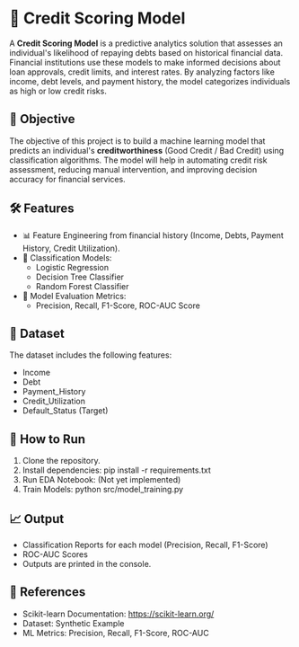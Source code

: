 # 🏦 Credit Scoring Model

A **Credit Scoring Model** is a predictive analytics solution that assesses an individual's likelihood of repaying debts based on historical financial data. Financial institutions use these models to make informed decisions about loan approvals, credit limits, and interest rates. By analyzing factors like income, debt levels, and payment history, the model categorizes individuals as high or low credit risks.

## 🎯 Objective
The objective of this project is to build a machine learning model that predicts an individual's **creditworthiness** (Good Credit / Bad Credit) using classification algorithms. The model will help in automating credit risk assessment, reducing manual intervention, and improving decision accuracy for financial services.

## 🛠️ Features
- 📊 Feature Engineering from financial history (Income, Debts, Payment History, Credit Utilization).
- 🤖 Classification Models:
  - Logistic Regression
  - Decision Tree Classifier
  - Random Forest Classifier
- 🧪 Model Evaluation Metrics:
  - Precision, Recall, F1-Score, ROC-AUC Score

## 📂 Dataset
The dataset includes the following features:
- Income
- Debt
- Payment_History
- Credit_Utilization
- Default_Status (Target)

## 🚀 How to Run
1. Clone the repository.
2. Install dependencies:
    pip install -r requirements.txt
3. Run EDA Notebook: (Not yet implemented)
4. Train Models:
    python src/model_training.py

## 📈 Output
- Classification Reports for each model (Precision, Recall, F1-Score)
- ROC-AUC Scores
- Outputs are printed in the console.

## 🔗 References
- Scikit-learn Documentation: https://scikit-learn.org/
- Dataset: Synthetic Example
- ML Metrics: Precision, Recall, F1-Score, ROC-AUC